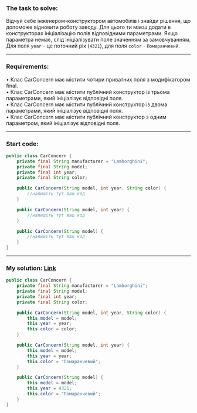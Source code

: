 ### **The task to solve:**  

Відчуй себе інженером-конструктором автомобілів і знайди рішення, що допоможе відновити роботу заводу. Для цього ти маєш додати в конструкторах ініціалізацію полів відповідними параметрами. Якщо параметра немає, слід ініціалізувати поле значенням за замовчуванням. Для поля `year` - це поточний рік (`4321`), для поля `color` - `Помаранчевий`.

---

### **Requirements:**  

• Клас CarConcern має містити чотири приватних поля з модифікатором final.  
• Клас CarConcern має містити публічний конструктор із трьома параметрами, який ініціалізує відповідні поля.  
• Клас CarConcern має містити публічний конструктор із двома параметрами, який ініціалізує відповідні поля.  
• Клас CarConcern має містити публічний конструктор з одним параметром, який ініціалізує відповідні поля.

---

### **Start code:**  

```java
public class CarConcern {
    private final String manufacturer = "Lamborghini";
    private final String model;
    private final int year;
    private final String color;

    public CarConcern(String model, int year, String color) {
        //напишіть тут ваш код
    }

    public CarConcern(String model, int year) {
        //напишіть тут ваш код
    }

    public CarConcern(String model) {
        //напишіть тут ваш код
    }
}
```

---

### **My solution: [Link](./src/CarConcern.java)**  

```java
public class CarConcern {
    private final String manufacturer = "Lamborghini";
    private final String model;
    private final int year;
    private final String color;

    public CarConcern(String model, int year, String color) {
        this.model = model;
        this.year = year;
        this.color = color;
    }

    public CarConcern(String model, int year) {
        this.model = model;
        this.year = year;
        this.color = "Помаранчевий";
    }

    public CarConcern(String model) {
        this.model = model;
        this.year = 4321;
        this.color = "Помаранчевий";
    }
}
```
